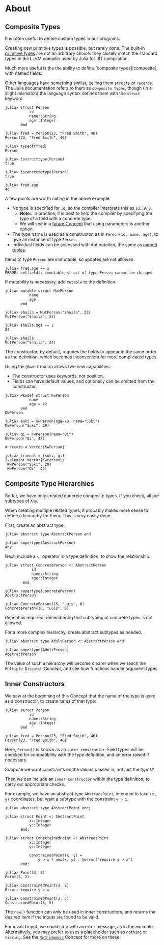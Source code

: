 # About

## Composite Types

It is often useful to define custom types in our programs.

Creating new primitive types is possible, but rarely done.
The built-in [primitive types][primitive] are not an arbitrary choice: they closely match the standard types in the LLVM compiler used by Julia for JIT compilation.

Much more useful is the the ability to define [composite types][composite], with named fields.

Other languages have something similar, calling them `structs` or `records`.
The Julia documentation refers to them as `composite types`, though (in a slight mismatch) the language syntax defines them with the `struct` keyword.

```julia-repl
julia> struct Person
           id
           name::String
           age::Integer
       end

julia> fred = Person(23, "Fred Smith", 46)
Person(23, "Fred Smith", 46)

julia> typeof(fred)
Person

julia> isstructtype(Person)
true

julia> isconcretetype(Person)
true

julia> fred.age
46
```

A few points are worth noting in the above example:

- No type is specified for `id`, so the compiler interprets this as `id::Any`.
  - **Note:**: in practice, it is best to help the compiler by specifying the type of a field with a concrete type.
  - We will see in a [future Concept][parametric] that using parameters is another option.
- The type name is used as a constructor, as in `Person(id, name, age)`, to give an instance of type `Person`.
- Individual fields can be accessed with dot notation, the same as [named tuples][named-tuple].

Items of type `Person` are immutable, so updates are not allowed.

```julia-repl
julia> fred.age += 1
ERROR: setfield!: immutable struct of type Person cannot be changed
```

If mutability is necessary, add `mutable` to the definition.

```julia-repl
julia> mutable struct MutPerson
           name
           age
       end

julia> shaila = MutPerson("Shaila", 23)
MutPerson("Shaila", 23)

julia> shaila.age += 1
24

julia> shaila
MutPerson("Shaila", 24)
```

The constructor, by default, requires the fields to appear in the same order as the definition, which becomes inconvenient for more complicated types.

Using the `@kwdef` macro allows two new capabilities:

- The constructor uses keywords, not position.
- Fields can have default values, and optionally can be omitted from the constructor.

```julia-repl
julia> @kwdef struct KwPerson
           name
           age = 42
       end
KwPerson

julia> suki = KwPerson(age=29, name="Suki")
KwPerson("Suki", 29)

julia> qi = KwPerson(name="Qi")
KwPerson("Qi", 42)

# create a Vector{KwPerson}

julia> friends = [suki, qi]
2-element Vector{KwPerson}:
 KwPerson("Suki", 29)
 KwPerson("Qi", 42)
```

## Composite Type Hierarchies

So far, we have only created concrete composite types.
If you check, all are subtypes of `Any`.

When creating multiple related types, it probably makes more sense to define a hierarchy for them.
This is very easily done.

First, create an abstract type:

```julia-repl
julia> abstract type AbstractPerson end

julia> supertype(AbstractPerson)
Any
```

Next, include a `<:` operator in a type definition, to show the relationship.

```julia-repl
julia> struct ConcretePerson <: AbstractPerson
            id
            name::String
            age::Integer
        end

julia> supertype(ConcretePerson)
AbstractPerson

julia> ConcretePerson(15, "Luis", 8)
ConcretePerson(15, "Luis", 8)
```

Repeat as required, remembering that subtyping of concrete types is not allowed.

For a more complex hierarchy, create abstract subtypes as needed.

```julia-repl
julia> abstract type AdultPerson <: AbstractPerson end

julia> supertype(AdultPerson)
AbstractPerson
```

The value of such a hierarchy will become clearer when we reach the `Multiple Dispatch` Concept, and see how functions handle argument types.


## Inner Constructors

We saw at the beginning of this Concept that the name of the type is used as a constructor, to create items of that type:

```julia-repl
julia> struct Person
           id
           name::String
           age::Integer
       end

julia> fred = Person(23, "Fred Smith", 46)
Person(23, "Fred Smith", 46)
```

Here, `Person()` is known as an `outer constructor`.
Field types will be checked for compatibility with the type definition, and an error raised if necessary.

Suppose we want constraints on the _values_ passed in, not just the _types_?

Then we can include an `inner constructor` within the type definition, to carry out appropriate checks.

For example, we have an abstract type `AbstractPoint`, intended to take `(x, y)` coordinates, but want a subtype with the constraint `y > x`.

```julia-repl
julia> abstract type AbstractPoint end;

julia> struct Point <: AbstractPoint
           x::Integer
           y::Integer
       end;

julia> struct ConstrainedPoint <: AbstractPoint
           x::Integer
           y::Integer
           
           ConstrainedPoint(x, y) =
               y > x ? new(x, y) : @error("require y > x")
       end;
       
julia> Point(3, 2)
Point(3, 2)

julia> ConstrainedPoint(3, 2)
Error: require y > x

julia> ConstrainedPoint(3, 5)
ConstrainedPoint(3, 5)
```

The `new()` function can _only_ be used in inner constructors, and returns the desired item if the inputs are found to be valid.

For invalid input, we could stop with an error message, as in the example.
Alternatively, you may prefer to uses a placeholder such as `nothing` or `missing`.
See the [`Nothingness`][nothingness] Concept for more on these.


[primitive]: https://docs.julialang.org/en/v1/manual/types/#Primitive-Types
[composite-types]: https://docs.julialang.org/en/v1/manual/types/#Composite-Types
[named-tuple]: https://exercism.org/tracks/julia/concepts/tuples
[nothingness]: https://exercism.org/tracks/julia/concepts/nothingness
[parametric]: https://exercism.org/tracks/julia/concepts/parametric-types
